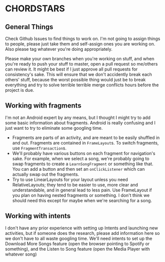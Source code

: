 CHORDSTARS
==========

## General Things

Check Github Issues to find things to work on.  I'm not going to assign things to people, please just take them and self-assign ones you are working on.  Also please tag whatever you're doing appropriately.

Please make your own branches when you're working on stuff, and when you're ready to push your stuff to master, open a pull request so me/others can review it.  It might be best if I just approve all pull requests for consistency's sake.  This will ensure that we don't accidently break each others' stuff, because the worst possible thing would just be to break everything and try to solve terrible terrible merge conflicts hours before the project is due.

## Working with fragments

I'm not an Android expert by any means, but I thought I might try to add some basic information about fragments.  Android is really confusing and I just want to try to eliminate some googling time.

- Fragments are parts of an activity, and are meant to be easily shuffled in and out.  Fragments are contained in `FrameLayout`s.  To switch fragments, use `FragmentTransaction`s.
- We'll probably have various buttons on each fragment for navigation's sake.  For example, when we select a song, we're probably going to swap fragments to create a `LearnSongFragment` or something like that.  You can add a button and then set an `onClickListener` which can actually swap out the fragments.
- Try to use LinearLayouts for your layout unless you need RelativeLayouts; they tend to be easier to use, more clear and understandable, and in general lead to less pain.  Use FrameLayout if you plan on having nested fragments or something.  I don't think we should need this except for maybe when we're searching for a song.

## Working with intents

I don't have any prior experience with setting up Intents and launching new activities, but if someone does the research, please add information here so we don't have to all waste googling time.  We'll need intents to set up the Download More Songs feature (open the browser pointing to Spotify or something), and the Listen to Song feature (open the Media Player with whatever song)

